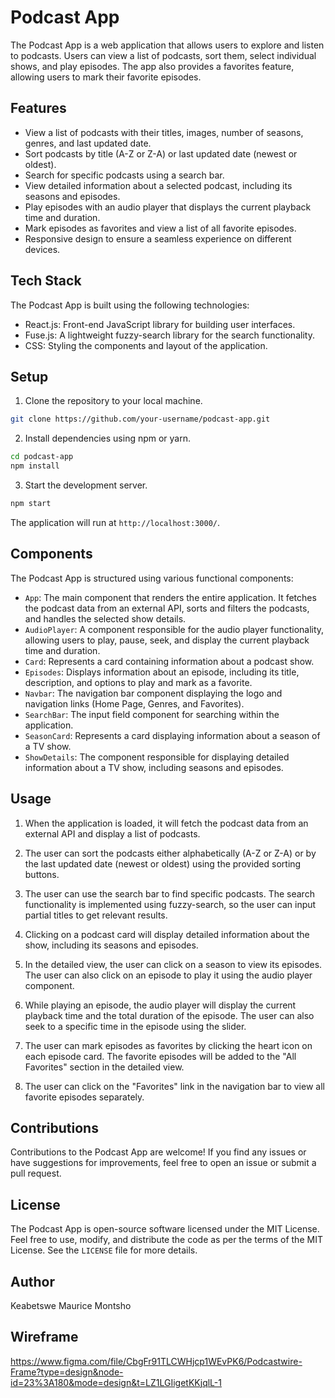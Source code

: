 # Podcast App

The Podcast App is a web application that allows users to explore and listen to podcasts. Users can view a list of podcasts, sort them, select individual shows, and play episodes. The app also provides a favorites feature, allowing users to mark their favorite episodes.

## Features

- View a list of podcasts with their titles, images, number of seasons, genres, and last updated date.
- Sort podcasts by title (A-Z or Z-A) or last updated date (newest or oldest).
- Search for specific podcasts using a search bar.
- View detailed information about a selected podcast, including its seasons and episodes.
- Play episodes with an audio player that displays the current playback time and duration.
- Mark episodes as favorites and view a list of all favorite episodes.
- Responsive design to ensure a seamless experience on different devices.

## Tech Stack

The Podcast App is built using the following technologies:

- React.js: Front-end JavaScript library for building user interfaces.
- Fuse.js: A lightweight fuzzy-search library for the search functionality.
- CSS: Styling the components and layout of the application.

## Setup

1. Clone the repository to your local machine.

```bash
git clone https://github.com/your-username/podcast-app.git
```

2. Install dependencies using npm or yarn.

```bash
cd podcast-app
npm install
```

3. Start the development server.

```bash
npm start
```

The application will run at `http://localhost:3000/`.

## Components

The Podcast App is structured using various functional components:

- `App`: The main component that renders the entire application. It fetches the podcast data from an external API, sorts and filters the podcasts, and handles the selected show details.
- `AudioPlayer`: A component responsible for the audio player functionality, allowing users to play, pause, seek, and display the current playback time and duration.
- `Card`: Represents a card containing information about a podcast show.
- `Episodes`: Displays information about an episode, including its title, description, and options to play and mark as a favorite.
- `Navbar`: The navigation bar component displaying the logo and navigation links (Home Page, Genres, and Favorites).
- `SearchBar`: The input field component for searching within the application.
- `SeasonCard`: Represents a card displaying information about a season of a TV show.
- `ShowDetails`: The component responsible for displaying detailed information about a TV show, including seasons and episodes.

## Usage

1. When the application is loaded, it will fetch the podcast data from an external API and display a list of podcasts.

2. The user can sort the podcasts either alphabetically (A-Z or Z-A) or by the last updated date (newest or oldest) using the provided sorting buttons.

3. The user can use the search bar to find specific podcasts. The search functionality is implemented using fuzzy-search, so the user can input partial titles to get relevant results.

4. Clicking on a podcast card will display detailed information about the show, including its seasons and episodes.

5. In the detailed view, the user can click on a season to view its episodes. The user can also click on an episode to play it using the audio player component.

6. While playing an episode, the audio player will display the current playback time and the total duration of the episode. The user can also seek to a specific time in the episode using the slider.

7. The user can mark episodes as favorites by clicking the heart icon on each episode card. The favorite episodes will be added to the "All Favorites" section in the detailed view.

8. The user can click on the "Favorites" link in the navigation bar to view all favorite episodes separately.

## Contributions

Contributions to the Podcast App are welcome! If you find any issues or have suggestions for improvements, feel free to open an issue or submit a pull request.

## License

The Podcast App is open-source software licensed under the MIT License. Feel free to use, modify, and distribute the code as per the terms of the MIT License. See the `LICENSE` file for more details.

## Author 

Keabetswe Maurice Montsho

## Wireframe

https://www.figma.com/file/CbgFr91TLCWHjcp1WEvPK6/Podcastwire-Frame?type=design&node-id=23%3A180&mode=design&t=LZ1LGIigetKKjqlL-1